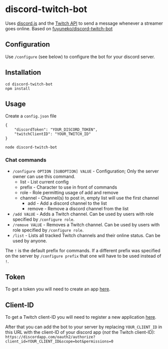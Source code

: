 # discord-twitch-bot

Uses [discord.js](https://github.com/hydrabolt/discord.js/) and the [Twitch API](https://github.com/justintv/Twitch-API) to send a message whenever a streamer goes online.  Based on [fuyuneko/discord-twitch-bot](https://github.com/fuyuneko/discord-twitch-bot)


## Configuration

Use `/configure` (see below) to configure the bot for your discord server.


## Installation

`cd discord-twitch-bot`<br />
`npm install`


## Usage

Create a `config.json` file
```
{
	"discordToken": "YOUR_DISCORD_TOKEN",
	"twitchClientID": "YOUR_TWITCH_ID"
}
```

`node discord-twitch-bot`


### Chat commands

* `/configure OPTION [SUBOPTION] VALUE` - Configuration; Only the server owner
  can use this command.
  * list - List current config
  * prefix - Character to use in front of commands
  * role - Role permitting usage of add and remove
  * channel - Channel(s) to post in, empty list will use the first channel
    * add - Add a discord channel to the list
    * remove - Remove a discord channel from the list
* `/add VALUE` - Adds a Twitch channel. Can be used by users with role specified
  by `/configure role`.
* `/remove VALUE` - Removes a Twitch channel. Can be used by users with role
  specified by `/configure role`.
* `/list` - Lists all tracked Twitch channels and their online status.  Can be
  used by anyone.

The `!` is the default prefix for commands. If a different prefix was specified
on the server by `/configure prefix` that one will have to be used instead of
`!`.


## Token

To get a token you will need to create an app
[here](https://discordapp.com/developers/applications/me).


## Client-ID

To get a Twitch client-ID you will need to register a new application [here](https://dev.twitch.tv/dashboard/apps).


After that you can add the bot to your server by replacing `YOUR_CLIENT_ID` in
this URL with the client-ID of your discord app (*not* the Twitch client-ID):
`https://discordapp.com/oauth2/authorize?client_id=YOUR_CLIENT_ID&scope=bot&permissions=0`
